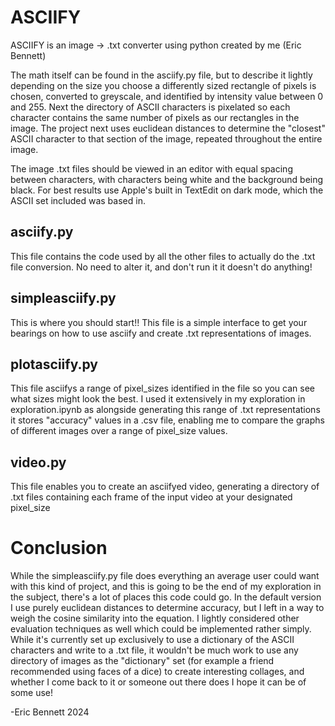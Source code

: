 # ASCIIFY
ASCIIFY is an image -> .txt converter using python created by me (Eric Bennett)

The math itself can be found in the asciify.py file, but to describe it lightly depending on the size you choose a differently sized rectangle of pixels is chosen, converted to greyscale, and identified by intensity value between 0 and 255. Next the directory of ASCII characters is pixelated so each character contains the same number of pixels as our rectangles in the image. The project next uses euclidean distances to determine the "closest" ASCII character to that section of the image, repeated throughout the entire image.

The image .txt files should be viewed in an editor with equal spacing between characters, with characters being white and the background being black. For best results use Apple's built in TextEdit on dark mode, which the ASCII set included was based in.

## asciify.py
This file contains the code used by all the other files to actually do the .txt file conversion. No need to alter it, and don't run it it doesn't do anything! 
## simpleasciify.py
This is where you should start!! This file is a simple interface to get your bearings on how to use asciify and create .txt representations of images.
## plotasciify.py
This file asciifys a range of pixel_sizes identified in the file so you can see what sizes might look the best. I used it extensively in my exploration in exploration.ipynb as alongside generating this range of .txt representations it stores "accuracy" values in a .csv file, enabling me to compare the graphs of different images over a range of pixel_size values.
## video.py
This file enables you to create an asciifyed video, generating a directory of .txt files containing each frame of the input video at your designated pixel_size

# Conclusion
While the simpleasciify.py file does everything an average user could want with this kind of project, and this is going to be the end of my exploration in the subject, there's a lot of places this code could go. In the default version I use purely euclidean distances to determine accuracy, but I left in a way to weigh the cosine similarity into the equation. I lightly considered other evaluation techniques as well which could be implemented rather simply. While it's currently set up exclusively to use a dictionary of the ASCII characters and write to a .txt file, it wouldn't be much work to use any directory of images as the "dictionary" set (for example a friend recommended using faces of a dice) to create interesting collages, and whether I come back to it or someone out there does I hope it can be of some use!

-Eric Bennett 2024
